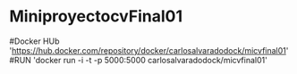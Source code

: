 # MiniproyectocvFinal01
#Docker HUb 
  'https://hub.docker.com/repository/docker/carlosalvaradodock/micvfinal01'
#RUN
  'docker run -i -t -p 5000:5000 carlosalvaradodock/micvfinal01'

